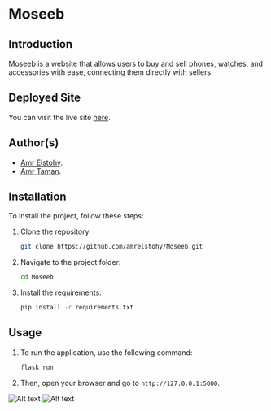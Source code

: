 # Moseeb

## Introduction
Moseeb is a website that allows users to buy and sell phones, watches, and accessories with ease, connecting them directly with sellers.

## Deployed Site
You can visit the live site [here](https://web-01.amrelstohy.tech/landingpage).


## Author(s)
- [Amr Elstohy](link_to_your_profile).
- [Amr Taman](link_to_your_profile).

## Installation
To install the project, follow these steps:
1. Clone the repository
   ```bash
   git clone https://github.com/amrelstohy/Moseeb.git
2. Navigate to the project folder:
   ```bash
   cd Moseeb
3. Install the requirements:
   ```bash
   pip install -r requirements.txt
## Usage
1. To run the application, use the following command:
   ```bash
   flask run
2. Then, open your browser and go to `http://127.0.0.1:5000`.

![Alt text]([link_to_your_image](https://github.com/amrelstohy/Moseeb/blob/main/Screenshot%202024-09-27%20203934.png?raw=true))
![Alt text]([link_to_your_image](https://github.com/amrelstohy/Moseeb/blob/main/Screenshot%202024-09-27%20203950.png?raw=true))

   
